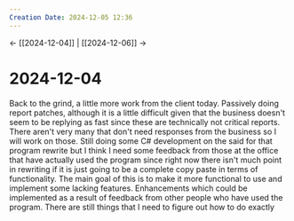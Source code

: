 ```yaml
---
Creation Date: 2024-12-05 12:36
---
```


<- [[2024-12-04]] | [[2024-12-06]]  ->

# 2024-12-04
Back to the grind, a little more work from the client today. Passively doing report patches, although it is a little difficult given that the business doesn't seem to be replying as fast since these are technically not critical reports. There aren't very many that don't need responses from the business so I will work on those. Still doing some C# development on the said for that program rewrite but I think I need some feedback from those at the office that have actually used the program since right now there isn't much point in rewriting if it is just going to be a complete copy paste in terms of functionality. The main goal of this is to make it more functional to use and implement some lacking features. Enhancements which could be implemented as a result of feedback from other people who have used the program. There are still things that I need to figure out how to do exactly 